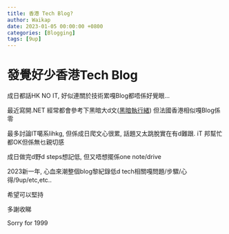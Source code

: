 ```yaml
---
title: 香港 Tech Blog?
author: Waikap
date: 2023-01-05 00:00:00 +0800
categories: [Blogging]
tags: [9up]
---
```

# 發覺好少香港Tech Blog

成日都話HK NO IT, 好似連關於技術累嘎Blog都唔係好覺眼...

最近寫開.NET 經常都會參考下黑暗大d文([黑暗執行緒](https://blog.darkthread.net/)) 但法國香港相似嘎Blog係零

最多討論IT噶系lihkg, 但係成日爬文心很累, 話題又太跳脫實在有d難跟.  iT 邦幫忙都OK但係無乜親切感

成日做完d野d steps想記低, 但又唔想擺係one note/drive

2023新一年, 心血來潮整個blog黎紀錄低d tech相關嘎問題/步驟/心得/9up/etc,etc..

希望可以堅持

多謝收睇

Sorry for 1999
